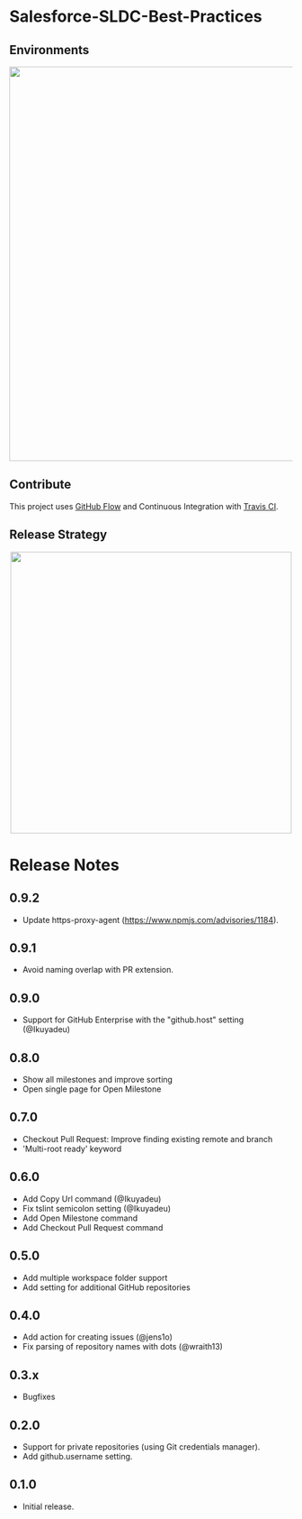 # Salesforce-SLDC-Best-Practices

## Environments

<p align="center">
    <img src="https://user-images.githubusercontent.com/1114325/66330319-11511180-e928-11e9-9e0c-249b332f7a00.png" width="700">
</p>

## Contribute

This project uses [GitHub Flow](https://guides.github.com/introduction/flow/) and Continuous Integration with [Travis CI](https://travis-ci.com/mavens/shire-takeda-consolidation-mic).

## Release Strategy
<p align="center">
    <img src="https://www.atlassian.com/dam/jcr:61ccc620-5249-4338-be66-94d563f2843c/05%20(2).svg" width="500">
</p>

# Release Notes
## 0.9.2
* Update https-proxy-agent (https://www.npmjs.com/advisories/1184).
## 0.9.1
* Avoid naming overlap with PR extension.
## 0.9.0
* Support for GitHub Enterprise with the "github.host" setting (@Ikuyadeu)
## 0.8.0
* Show all milestones and improve sorting
* Open single page for Open Milestone
## 0.7.0
* Checkout Pull Request: Improve finding existing remote and branch
* 'Multi-root ready' keyword
## 0.6.0
* Add Copy Url command (@Ikuyadeu)
* Fix tslint semicolon setting (@Ikuyadeu)
* Add Open Milestone command
* Add Checkout Pull Request command
## 0.5.0
* Add multiple workspace folder support
* Add setting for additional GitHub repositories
## 0.4.0
* Add action for creating issues (@jens1o)
* Fix parsing of repository names with dots (@wraith13)
## 0.3.x
* Bugfixes
## 0.2.0
* Support for private repositories (using Git credentials manager).
* Add github.username setting.
## 0.1.0
* Initial release.